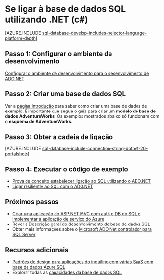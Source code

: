 <properties
    pageTitle="Se ligar à base de dados SQL utilizando .NET (c#) | Microsoft Azure"
    description="Utilizar o código de exemplo neste rápida de começar a criar uma aplicação moderna com c# e cópias por uma poderosa base de dados relacional na nuvem com a base de dados do SQL Azure."
    services="sql-database"
    documentationCenter=""
    authors="tobbox"
    manager="jhubbard"
    editor=""/>

<tags
    ms.service="sql-database"
    ms.workload="drivers"
    ms.tgt_pltfrm="na"
    ms.devlang="dotnet"
    ms.topic="article"
    ms.date="06/16/2016"
    ms.author="tobiast"/>

# <a name="connect-to-sql-database-by-using-net-c"></a>Se ligar à base de dados SQL utilizando .NET (c#)

[AZURE.INCLUDE [sql-database-develop-includes-selector-language-platform-depth](../../includes/sql-database-develop-includes-selector-language-platform-depth.md)] 

## <a name="step-1--configure-development-environment"></a>Passo 1: Configurar o ambiente de desenvolvimento

[Configurar o ambiente de desenvolvimento para o desenvolvimento de ADO.NET](https://msdn.microsoft.com/library/mt718321.aspx)

## <a name="step-2-create-a-sql-database"></a>Passo 2: Criar uma base de dados SQL

Ver a [página Introdução](sql-database-get-started.md) para saber como criar uma base de dados de exemplo.  É importante que segue o guia para criar um **modelo de base de dados AdventureWorks**. Os exemplos mostrados abaixo só funcionam com o **esquema de AdventureWorks**.  

## <a name="step-3--get-connection-string"></a>Passo 3: Obter a cadeia de ligação

[AZURE.INCLUDE [sql-database-include-connection-string-dotnet-20-portalshots](../../includes/sql-database-include-connection-string-dotnet-20-portalshots.md)]

## <a name="step-4-run-sample-code"></a>Passo 4: Executar o código de exemplo

* [Prova de conceito estabelecer ligação ao SQL utilizando o ADO.NET](https://msdn.microsoft.com/library/mt718320.aspx)
* [Ligar resiliently ao SQL com o ADO.NET](https://msdn.microsoft.com/library/mt703195.aspx)

## <a name="next-steps"></a>Próximos passos

* [Criar uma aplicação do ASP.NET MVC com auth e DB do SQL e implementar a aplicação de serviço do Azure]( ../app-service-web/web-sites-dotnet-deploy-aspnet-mvc-app-membership-oauth-sql-database.md)
* Rever a [Descrição geral do desenvolvimento de base de dados SQL](sql-database-develop-overview.md)
* Obter mais informações sobre o [Microsoft ADO.Net controlador para SQL Server](https://msdn.microsoft.com/library/mt657768.aspx)

## <a name="additional-resources"></a>Recursos adicionais 

* [Padrões de design para aplicações do inquilino com várias SaaS com base de dados Azure SQL](sql-database-design-patterns-multi-tenancy-saas-applications.md)
* Explorar todas as [capacidades da base de dados SQL](https://azure.microsoft.com/services/sql-database/)





